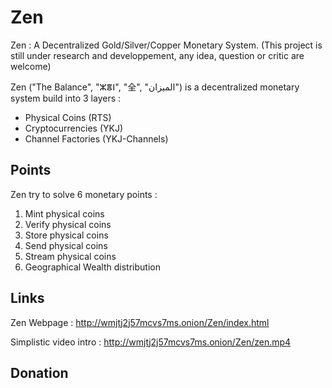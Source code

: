 # Zen
Zen : A Decentralized Gold/Silver/Copper Monetary System.
(This project is still under research and developpement, any idea, question or critic are welcome)

Zen ("The Balance", "ⵣⴻⵏ", "全", "الميزان") is a decentralized monetary system build into 3 layers :
  - Physical Coins (RTS)
  - Cryptocurrencies (YKJ)
  - Channel Factories (YKJ-Channels)
  
## Points 
Zen try to solve 6 monetary points :
  1) Mint physical coins
  2) Verify physical coins
  3) Store physical coins
  4) Send physical coins
  5) Stream physical coins
  6) Geographical Wealth distribution
 
## Links
Zen Webpage : http://wmjtj2j57mcvs7ms.onion/Zen/index.html

Simplistic video intro : http://wmjtj2j57mcvs7ms.onion/Zen/zen.mp4

## Donation

